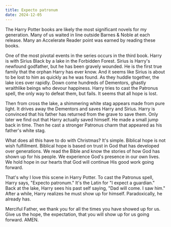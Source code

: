 ```yaml
---
title: Expecto patronum
date: 2024-12-05
---
```


The Harry Potter books are likely the most significant novels for my generation.
Many of us waited in line outside Barnes & Noble at each release.
Many an Accelerate Reader point was earned by reading these books.

One of the most pivotal events in the series occurs in the third book.
Harry is with Sirius Black by a lake in the Forbidden Forest.
Sirius is Harry's newfound godfather, but he has been gravely wounded.
He is the first true family that the orphan Harry has ever know.
And it seems like Sirius is about to be lost to him as quickly as he was found.
As they huddle together, the lake ices over rapidly.
Down come hundreds of Dementors, ghastly wraithlike beings who devour happiness.
Harry tries to cast the Patronus spell, the only way to defeat them, but fails.
It seems that all hope is lost.

Then from cross the lake, a shimmering white stag appears made from pure light.
It drives away the Dementors and saves Harry and Sirius.
Harry is convinced that his father has returned from the grave to save them.
Only later we find out that Harry actually saved himself.
He made a small jump back in time.
Then he cast a stronger Patronus charm that appeared as his father's white stag.

What does all this have to do with Christmas?
It's simple.
Biblical hope is not wish fulfillment.
Biblical hope is based on trust in God that has developed over generations.
We read the Bible and know the stories of how God has shown up for his people.
We experience God's presence in our own lives.
We hold hope in our hearts that God will continue His good work going forward.

That's why I love this scene in Harry Potter.
To cast the Patronus spell, Harry says, "Expecto patronum."
It's the Latin for "I expect a guardian."
Back at the lake, Harry sees his past self saying, "Dad will come. I saw him."
After a while, Harry realizes he must show up for himself.
Paradoxically, he already has.

Merciful Father, we thank you for all the times you have showed up for us.
Give us the hope, the expectation, that you will show up for us going forward.
AMEN.
